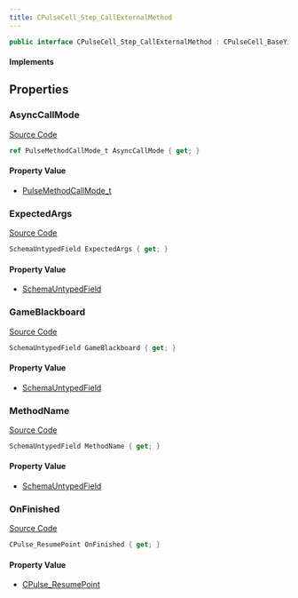 ```yaml
---
title: CPulseCell_Step_CallExternalMethod
---
```


```csharp
public interface CPulseCell_Step_CallExternalMethod : CPulseCell_BaseYieldingInflow, CPulseCell_BaseFlow, CPulseCell_Base, ISchemaClass<CPulseCell_Base>, ISchemaClass<CPulseCell_BaseFlow>, ISchemaClass<CPulseCell_BaseYieldingInflow>, ISchemaClass<CPulseCell_Step_CallExternalMethod>, ISchemaField, ISchemaClass, INativeHandle
```

#### Implements

## Properties

### AsyncCallMode

[Source Code](https://github.com/swiftly-solution/swiftlys2/blob/beta/managed/src/SwiftlyS2.Generated/Schemas/Interfaces/CPulseCell_Step_CallExternalMethod.cs#L25)

```csharp
ref PulseMethodCallMode_t AsyncCallMode { get; }
```

#### Property Value

- [PulseMethodCallMode_t](/docs/api/shared/schemadefinitions/pulsemethodcallmode_t)

### ExpectedArgs

[Source Code](https://github.com/swiftly-solution/swiftlys2/blob/beta/managed/src/SwiftlyS2.Generated/Schemas/Interfaces/CPulseCell_Step_CallExternalMethod.cs#L23)

```csharp
SchemaUntypedField ExpectedArgs { get; }
```

#### Property Value

- [SchemaUntypedField](/docs/api/shared/schemas/schemauntypedfield)

### GameBlackboard

[Source Code](https://github.com/swiftly-solution/swiftlys2/blob/beta/managed/src/SwiftlyS2.Generated/Schemas/Interfaces/CPulseCell_Step_CallExternalMethod.cs#L20)

```csharp
SchemaUntypedField GameBlackboard { get; }
```

#### Property Value

- [SchemaUntypedField](/docs/api/shared/schemas/schemauntypedfield)

### MethodName

[Source Code](https://github.com/swiftly-solution/swiftlys2/blob/beta/managed/src/SwiftlyS2.Generated/Schemas/Interfaces/CPulseCell_Step_CallExternalMethod.cs#L17)

```csharp
SchemaUntypedField MethodName { get; }
```

#### Property Value

- [SchemaUntypedField](/docs/api/shared/schemas/schemauntypedfield)

### OnFinished

[Source Code](https://github.com/swiftly-solution/swiftlys2/blob/beta/managed/src/SwiftlyS2.Generated/Schemas/Interfaces/CPulseCell_Step_CallExternalMethod.cs#L27)

```csharp
CPulse_ResumePoint OnFinished { get; }
```

#### Property Value

- [CPulse_ResumePoint](/docs/api/shared/schemadefinitions/cpulse_resumepoint)


